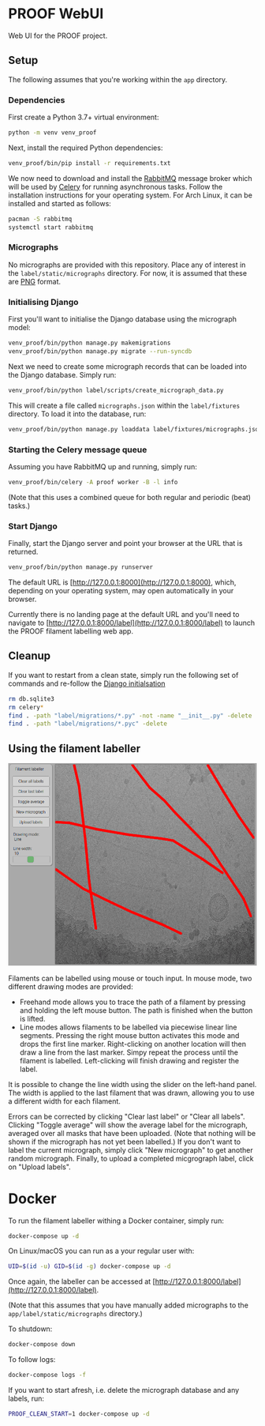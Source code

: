 # PROOF WebUI

Web UI for the PROOF project.

## Setup

The following assumes that you're working within the `app` directory.

### Dependencies

First create a Python 3.7+ virtual environment:

```bash
python -m venv venv_proof
```

Next, install the required Python dependencies:

```bash
venv_proof/bin/pip install -r requirements.txt
```

We now need to download and install the [RabbitMQ](https://www.rabbitmq.com)
message broker which will be used by [Celery](http://www.celeryproject.org)
for running asynchronous tasks. Follow the installation instructions for
your operating system. For Arch Linux, it can be installed and started as
follows:

```bash
pacman -S rabbitmq
systemctl start rabbitmq
```

### Micrographs

No micrographs are provided with this repository. Place any of interest in
the `label/static/micrographs` directory. For now, it is assumed that these
are [PNG](https://en.wikipedia.org/wiki/Portable_Network_Graphics) format.

### Initialising Django

First you'll want to initialise the Django database using the micrograph model:

```bash
venv_proof/bin/python manage.py makemigrations
venv_proof/bin/python manage.py migrate --run-syncdb
```

Next we need to create some micrograph records that can be loaded into the
Django database. Simply run:

```bash
venv_proof/bin/python label/scripts/create_micrograph_data.py
```

This will create a file called `micrographs.json` within the `label/fixtures`
directory. To load it into the database, run:

```bash
venv_proof/bin/python manage.py loaddata label/fixtures/micrographs.json
```

### Starting the Celery message queue

Assuming you have RabbitMQ up and running, simply run:

```bash
venv_proof/bin/celery -A proof worker -B -l info
```

(Note that this uses a combined queue for both regular and periodic (beat)
tasks.)

### Start Django

Finally, start the Django server and point your browser at the URL that is
returned.

```bash
venv_proof/bin/python manage.py runserver
```

The default URL is [http://127.0.0.1:8000](http://127.0.0.1:8000), which,
depending on your operating system, may open automatically in your browser.

Currently there is no landing page at the default URL and you'll need to
navigate to [http://127.0.0.1:8000/label](http://127.0.0.1:8000/label) to
launch the PROOF filament labelling web app.


## Cleanup

If you want to restart from a clean state, simply run the following set of
commands and re-follow the [Django initialsation](#initialising-django)

```bash
rm db.sqlite3
rm celery*
find . -path "label/migrations/*.py" -not -name "__init__.py" -delete
find . -path "label/migrations/*.pyc" -delete
```

## Using the filament labeller

![Filament labeller](/app/label/static/screenshot.png?raw=true)

Filaments can be labelled using mouse or touch input. In mouse mode, two
different drawing modes are provided:

* Freehand mode allows you to trace the path of a filament by pressing and
holding the left mouse button. The path is finished when the button is
lifted.
* Line modes allows filaments to be labelled via piecewise linear line segments.
Pressing the right mouse button activates this mode and drops the first line
marker. Right-clicking on another location will then draw a line from the last
marker. Simpy repeat the process until the filament is labelled. Left-clicking
will finish drawing and register the label.

It is possible to change the line width using the slider on the left-hand
panel. The width is applied to the last filament that was drawn, allowing
you to use a different width for each filament.

Errors can be corrected by clicking "Clear last label" or "Clear all labels".
Clicking "Toggle average" will show the average label for the micrograph,
averaged over all masks that have been uploaded. (Note that nothing will be
shown if the micrograph has not yet been labelled.) If you don't want to label
the current micrograph, simply click "New micrograph" to get another random
micrograph. Finally, to upload a completed micgrograph label, click on
"Upload labels".

# Docker

To run the filament labeller withing a Docker container, simply run:

```bash
docker-compose up -d
```

On Linux/macOS you can run as a your regular user with:

```bash
UID=$(id -u) GID=$(id -g) docker-compose up -d
```

Once again, the labeller can be accessed at [http://127.0.0.1:8000/label](http://127.0.0.1:8000/label).

(Note that this assumes that you have manually added micrographs to the
`app/label/static/micrographs` directory.)

To shutdown:

```bash
docker-compose down
```

To follow logs:

```bash
docker-compose logs -f
```

If you want to start afresh, i.e. delete the micrograph database and any labels, run:

```bash
PROOF_CLEAN_START=1 docker-compose up -d
```
